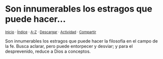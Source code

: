 # Son innumerables los estragos que puede hacer...
<sup>[Inicio](../../../../index.md) · [Índice](../../../../indices/reflexiones.md) · [A-Z](../../../../indices/alfabetico.md) · <a href="../../../../contenido/s/o/n/son-innumerables-los-estragos-que.md" download="jucardus-son-innumerables-los-estragos-que.md">Descargar</a> · [Actividad](../../../../indices/actividad.md) · [Compartir](https://x.com/intent/tweet?text=Reflexiones%3A%20Son%20innumerables%20los%20estragos%20que%20puede%20hacer...%0A%E2%86%92%20https%3A%2F%2Fjucardus.github.io%2Fcontenido%2Fs%2Fo%2Fn%2Fson-innumerables-los-estragos-que.html%0A%0A%23rflxns_jucardus%0A%40jucardus)</sup>

Son innumerables los estragos que puede hacer la filosofía en el campo de la fe. Busca aclarar, pero puede entorpecer y desviar; y para el desprevenido, reduce a Dios a conceptos.
